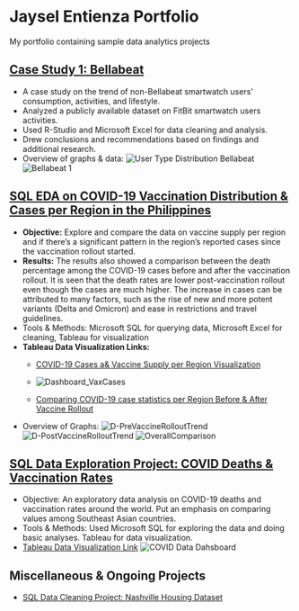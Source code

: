 # Jaysel Entienza Portfolio
 My portfolio containing sample data analytics projects

## [Case Study 1: Bellabeat](https://github.com/jayentienza/Jay_Entienza_Portfolio/tree/main/Bellabeat%20Case%20Study%20Folder)
* A case study on the trend of non-Bellabeat smartwatch users' consumption, activities, and lifestyle. 
* Analyzed a publicly available dataset on FitBit smartwatch users activities.
* Used R-Studio and Microsoft Excel for data cleaning and analysis. 
* Drew conclusions and recommendations based on findings and additional research.
* Overview of graphs & data: 
![User Type Distribution Bellabeat](https://user-images.githubusercontent.com/90535854/152200629-bbdd8147-cd97-46d6-b1ad-5172f59a44b6.png)
![Bellabeat 1](https://user-images.githubusercontent.com/90535854/152200742-5fc0c9d2-a120-4d59-9a5b-b77e7b4842f3.png)


## [SQL EDA on COVID-19 Vaccination Distribution & Cases per Region in the Philippines](https://github.com/jayentienza/Jay_Entienza_Portfolio/blob/main/SQLEDA-PH-REGVAX/PH_REG_COVID_VAXCASE.sql)
* **Objective:** Explore and compare the data on vaccine supply per region and if there’s a significant pattern in the region’s reported cases since the vaccination rollout started.  
* **Results:** The results also showed a comparison between the death percentage among the COVID-19 cases before and after the vaccination rollout. It is seen that the death rates are lower post-vaccination rollout even though the cases are much higher. The increase in cases can be attributed to many factors, such as the rise of  new and more potent variants (Delta and Omicron) and ease in restrictions and travel guidelines. 
* Tools & Methods: Microsoft SQL for querying data, Microsoft Excel for cleaning, Tableau for visualization
* **Tableau Data Visualization Links:** 
     * [COVID-19 Cases a& Vaccine Supply per Region Visualization](https://public.tableau.com/app/profile/jaysel.entienza/viz/FILE1_POSTVAX/Dashboard_VaxCases)
     * ![Dashboard_VaxCases](https://user-images.githubusercontent.com/90535854/152199504-07728a16-7dd4-4d7e-89af-75f653f5d8ab.png)

     * [Comparing COVID-19 case statistics per Region Before & After Vaccine Rollout](https://public.tableau.com/views/COVIDPrePostVaccineData/OverallComparison?:language=en-US&:display_count=n&:origin=viz_share_link)
 * Overview of Graphs: 
 ![D-PreVaccineRolloutTrend](https://user-images.githubusercontent.com/90535854/152199068-c780e252-34b6-4c9b-84d0-26fdf7cb589e.png)
 ![D-PostVaccineRolloutTrend](https://user-images.githubusercontent.com/90535854/152199057-bd543646-afe5-4439-a714-8f940136c33f.png)
 ![OverallComparison](https://user-images.githubusercontent.com/90535854/152199022-53f4ce6c-6055-4360-a3b7-a806831014e1.png)

## [SQL Data Exploration Project: COVID Deaths & Vaccination Rates](https://github.com/jayentienza/Jay_Entienza_Portfolio/blob/main/SQL%20Data%20Exploration%20-%20COVID/COVID_Death_Vaccination.sql)
* Objective: An exploratory data analysis on COVID-19 deaths and vaccination rates around the world. Put an emphasis on comparing values among Southeast Asian countries.
* Tools & Methods: Used Microsoft SQL for exploring the data and doing basic analyses. Tableau for data visualization. 
* [Tableau Data Visualization Link](https://public.tableau.com/views/COVIDDataVisualization_16369081208190/Country_COVID_Deaths?:language=en-US&:display_count=n&:origin=viz_share_link)
![COVID Data Dahsboard](https://user-images.githubusercontent.com/90535854/152200854-40c52d76-c2ca-4058-81f2-81f9d496dec4.png)


## Miscellaneous & Ongoing Projects
* [SQL Data Cleaning Project: Nashville Housing Dataset](https://github.com/jayentienza/Jay_Entienza_Portfolio/blob/main/SQL%20Cleaning%20Projects/Nashville.sql)
